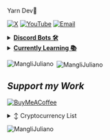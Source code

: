 Yarn Dev🍃

 [![X](https://img.shields.io/badge/X-000000?style=for-the-badge&logo=x&logoColor=white)](https://x.com/MangliJuliano)
 [![YouTube](https://img.shields.io/badge/YouTube-FF170F?style=for-the-badge&logo=youtube&logoColor=white)](https://www.youtube.com/@MangliJuliano)
 [![Email](https://img.shields.io/badge/Email-8B89CC?style=for-the-badge&logo=protonmail&logoColor=white)](mailto:MangliJuliano@proton.me)

<details>
  
<summary><b><u>Discord Bots 🛠</u></b></summary>

I build Discord Bots, i work to make them compatible with Discord.js and Node.js.

- 🤖 [Default Discord Bot](https://github.com/MangliJuliano/default-discord-bot-js): A basic Discord bot built using Node.js and Discord.js. It includes a structured setup for handling events, commands, and deploying slash commands to Discord servers.

</details>

<details>
 
<summary><b><u>Currently Learning 📚</u></b></summary>

I am interested to anything Technology related.

- Web Design, Front-End & Back-End & Full Stack Development, Responsive Design, Web Performance Optimization, Web Accessibility, Web Security
- Mobile App Development, Native Development, Cross-Platform Development, App Design, App Monetization, App Store Optimization (ASO)
- Software Development, Programming Languages, Software Engineering Principles, APIs and Microservices, Machine Learning and AI, Data Science
- Game Development, Game Engines, Game Design, Game Monetization
- Cybersecurity, Ethical Hacking, Cryptography, Network Security
- Multimedia and Creative Technology, Video Editing, Graphic Design, Animation, Audio Production
- Emerging Technologies, Blockchain, Quantum Computing, Artificial Intelligence, 5G Technology

</details>

<p><img align="left" src="https://github-readme-stats.vercel.app/api/top-langs?username=MangliJuliano&show_icons=true&locale=en&layout=compact" alt="MangliJuliano" /></p>

<p>&nbsp;<img align="center" src="https://github-readme-stats.vercel.app/api?username=MangliJuliano&show_icons=true&locale=en" alt="MangliJuliano" /></p>

## *Support my Work*
[![BuyMeACoffee](https://img.shields.io/badge/Buy_Me_A_Coffee-FFDD00?style=for-the-badge&logo=buy-me-a-coffee&logoColor=black)](https://www.buymeacoffee.com/MangliJuliano)

<details>

  <summary>↕️ <bold>Cryptocurrency List</bold></summary>
 
 <br />

| Currency          | Wallet Address                                                                                               |
|-------------------|--------------------------------------------------------------------------------------------------------------|
| Ethereum (ETH)    | 0x84e4a42550180874af2d3b0714425a0c1981f12f                                                                   |

</details>

<p align="left"> <img src="https://komarev.com/ghpvc/?username=MangliJuliano&label=Profile%20views&color=0e75b6&style=flat" alt="MangliJuliano" /> </p>
